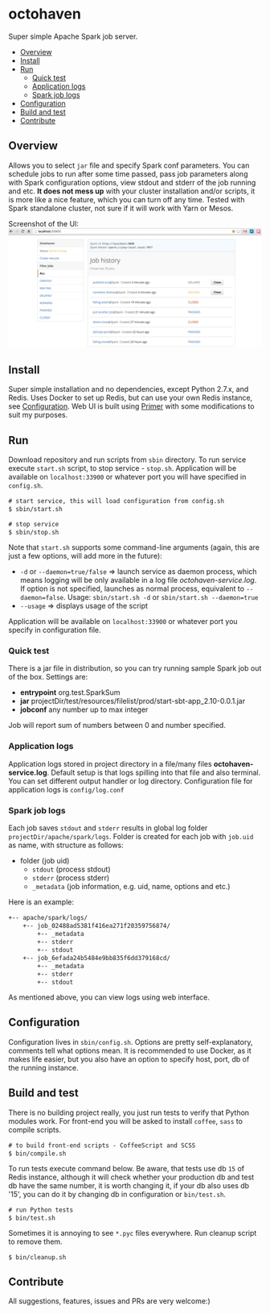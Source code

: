 # octohaven
Super simple Apache Spark job server.

- [Overview](#overview)
- [Install](#install)
- [Run](#run)
    - [Quick test](#quick-test)
    - [Application logs](#application-logs)
    - [Spark job logs](#spark-job-logs)
- [Configuration](#configuration)
- [Build and test](#build-and-test)
- [Contribute](#contribute)

## Overview
Allows you to select `jar` file and specify Spark conf parameters. You can schedule jobs to run
after some time passed, pass job parameters along with Spark configuration options, view stdout and
stderr of the job running and etc. **It does not mess up** with your cluster installation and/or
scripts, it is more like a nice feature, which you can turn off any time. Tested with Spark
standalone cluster, not sure if it will work with Yarn or Mesos.

Screenshot of the UI:
![Screenshot](./resources/octohaven-screenshot.jpg)

## Install
Super simple installation and no dependencies, except Python 2.7.x, and Redis.
Uses Docker to set up Redis, but can use your own Redis instance, see [Configuration](#configuration).
Web UI is built using [Primer](http://primercss.io/) with some modifications to suit my purposes.


## Run
Download repository and run scripts from `sbin` directory.
To run service execute `start.sh` script, to stop service - `stop.sh`. Application will be
available on `localhost:33900` or whatever port you will have specified in `config.sh`.

```shell
# start service, this will load configuration from config.sh
$ sbin/start.sh
```

```shell
# stop service
$ sbin/stop.sh
```

Note that `start.sh` supports some command-line arguments (again, this are just a few options, will
add more in the future):
- `-d` or `--daemon=true/false` => launch service as daemon process, which means logging will be
only available in a log file _octohaven-service.log_. If option is not specified, launches as
normal process, equivalent to `--daemon=false`. Usage: `sbin/start.sh -d` or
`sbin/start.sh --daemon=true`
- `--usage` => displays usage of the script

Application will be available on `localhost:33900` or whatever port you specify in configuration
file.

### Quick test
There is a jar file in distribution, so you can try running sample Spark job out of the box.
Settings are:
- **entrypoint** org.test.SparkSum
- **jar** projectDir/test/resources/filelist/prod/start-sbt-app_2.10-0.0.1.jar
- **jobconf** any number up to max integer

Job will report sum of numbers between 0 and number specified.

### Application logs
Application logs stored in project directory in a file/many files **octohaven-service.log**. Default
setup is that logs spilling into that file and also terminal. You can set different output handler
or log directory. Configuration file for application logs is `config/log.conf`

### Spark job logs
Each job saves `stdout` and `stderr` results in global log folder `projectDir/apache/spark/logs`.
Folder is created for each job with `job.uid` as name, with structure as follows:
- folder (job uid)
    - `stdout` (process stdout)
    - `stderr` (process stderr)
    - `_metadata` (job information, e.g. uid, name, options and etc.)

Here is an example:
```shell
+-- apache/spark/logs/
    +-- job_02488ad5381f416ea271f20359756874/
        +-- _metadata
        +-- stderr
        +-- stdout
    +-- job_6efada24b5484e9bb835f6dd379168cd/
        +-- _metadata
        +-- stderr
        +-- stdout
```
As mentioned above, you can view logs using web interface.

## Configuration
Configuration lives in `sbin/config.sh`. Options are pretty self-explanatory, comments tell what
options mean. It is recommended to use Docker, as it makes life easier, but you also have an
option to specify host, port, db of the running instance.

## Build and test
There is no building project really, you just run tests to verify that Python modules work. For
front-end you will be asked to install `coffee`, `sass` to compile scripts.
```shell
# to build front-end scripts - CoffeeScript and SCSS
$ bin/compile.sh
```

To run tests execute command below. Be aware, that tests use db `15` of Redis instance, although it
will check whether your production db and test db have the same number, it is worth changing it, if
your db also uses db '15', you can do it by changing db in configuration or `bin/test.sh`.
```shell
# run Python tests
$ bin/test.sh
```

Sometimes it is annoying to see `*.pyc` files everywhere. Run cleanup script to remove them.
```shell
$ bin/cleanup.sh
```

## Contribute
All suggestions, features, issues and PRs are very welcome:)
